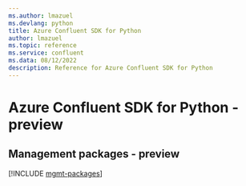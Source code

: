 ```yaml
---
ms.author: lmazuel
ms.devlang: python
title: Azure Confluent SDK for Python
author: lmazuel
ms.topic: reference
ms.service: confluent
ms.data: 08/12/2022
description: Reference for Azure Confluent SDK for Python
---
```

# Azure Confluent SDK for Python - preview

## Management packages - preview
[!INCLUDE [mgmt-packages](confluent-mgmt-index.md)]